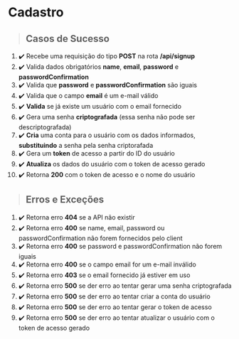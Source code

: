 # Cadastro

> ## Casos de Sucesso

1. ✔️ Recebe uma requisição do tipo **POST** na rota **/api/signup**
2. ✔️ Valida dados obrigatórios **name**, **email**, **password** e **passwordConfirmation**
3. ✔️ Valida que **password** e **passwordConfirmation** são iguais
4. ✔️ Valida que o campo **email** é um e-mail válido
5. ✔️ **Valida** se já existe um usuário com o email fornecido
6. ✔️ Gera uma senha **criptografada** (essa senha não pode ser descriptografada)
7. ✔️ **Cria** uma conta para o usuário com os dados informados, **substituindo** a senha pela senha criptorafada
8. ✔️ Gera um **token** de acesso a partir do ID do usuário
9. ✔️ **Atualiza** os dados do usuário com o token de acesso gerado
10. ✔️ Retorna **200** com o token de acesso e o nome do usuário

> ## Erros e Exceções

1. ✔️ Retorna erro **404** se a API não existir
2. ✔️ Retorna erro **400** se name, email, password ou passwordConfirmation não forem fornecidos pelo client
3. ✔️ Retorna erro **400** se password e passwordConfirmation não forem iguais
4. ✔️ Retorna erro **400** se o campo email for um e-mail inválido
5. ✔️ Retorna erro **403** se o email fornecido já estiver em uso
6. ✔️ Retorna erro **500** se der erro ao tentar gerar uma senha criptografada
7. ✔️ Retorna erro **500** se der erro ao tentar criar a conta do usuário
8. ✔️ Retorna erro **500** se der erro ao tentar gerar o token de acesso
9. ✔️ Retorna erro **500** se der erro ao tentar atualizar o usuário com o token de acesso gerado